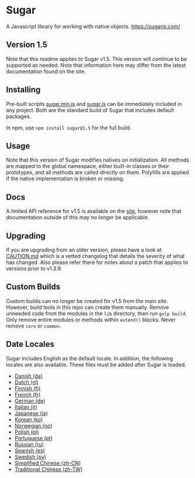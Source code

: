 # Sugar

A Javascript library for working with native objects.
https://sugarjs.com/

## Version 1.5

Note that this readme applies to Sugar v1.5. This version will continue to be
supported as needed. Note that information here may differ from the latest
documentation found on the site.

## Installing

Pre-built scripts [sugar.min.js](sugar.min.js) and [sugar.js](sugar.js) can be
immediately included in any project. Both are the standard build of Sugar that
includes default packages.

In npm, use `npm install sugar@1.5` for the full build.

## Usage

Note that this version of Sugar modifies natives on initialization. All methods
are mapped to the global namespace, either built-in classes or their prototypes,
and all methods are called directly on them. Polyfills are applied if the native
implementation is broken or missing.

## Docs

A limited API reference for v1.5 is available on the [site](https://sugarjs.com/docs/),
however note that documentation outside of this may no longer be applicable.

## Upgrading

If you are upgrading from an older version, please have a look at
[CAUTION.md](CAUTION.md) which is a vetted changelog that details the severity
of what has changed. Also please refer there for notes about a patch that
applies to versions prior to v1.3.9.

## Custom Builds

Custom builds can no longer be created for v1.5 from the main site. However,
build tools in this repo can create them manually. Remove unneeded code from
the modules in the `lib` directory, then run `gulp build`. Only remove entire
modules or methods within `extend()` blocks. Never remove `core` or `common`.

## Date Locales

Sugar includes English as the default locale. In addition, the following locales
are also available. These files must be added after Sugar is loaded.

- [Danish (da)](lib/locales/da.js)
- [Dutch (nl)](lib/locales/nl.js)
- [Finnish (fi)](lib/locales/fi.js)
- [French (fr)](lib/locales/fr.js)
- [German (de)](lib/locales/de.js)
- [Italian (it)](lib/locales/it.js)
- [Japanese (ja)](lib/locales/ja.js)
- [Korean (ko)](lib/locales/ko.js)
- [Norwegian (no)](lib/locales/no.js)
- [Polish (pl)](lib/locales/pl.js)
- [Portuguese (pt)](lib/locales/pt.js)
- [Russian (ru)](lib/locales/ru.js)
- [Spanish (es)](lib/locales/es.js)
- [Swedish (sv)](lib/locales/sv.js)
- [Simplified Chinese (zh-CN)](lib/locales/zh-CN.js)
- [Traditional Chinese (zh-TW)](lib/locales/zh-TW.js)
